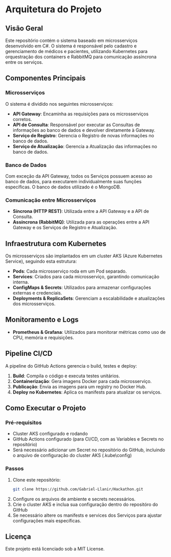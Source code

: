 # Arquitetura do Projeto

## Visão Geral
Este repositório contém o sistema baseado em microsserviços desenvolvido em C#. O sistema é responsável pelo cadastro e gerenciamento de médicos e pacientes, utilizando Kubernetes para orquestração dos containers e RabbitMQ para comunicação assíncrona entre os serviços.

## Componentes Principais
### Microsserviços
O sistema é dividido nos seguintes microsserviços:

- **API Gateway**: Encaminha as requisições para os microsserviços corretos.
- **API de Consulta**: Responsável por executar as Consultas de informações ao banco de dados e devolver diretamente à Gateway.
- **Serviço de Registro**: Gerencia o Registro de novas informações no banco de dados.
- **Serviço de Atualização**: Gerencia a Atualização das informações no banco de dados.

### Banco de Dados
Com exceção da API Gateway, todos os Serviços possuem acesso ao banco de dados, para executarem individualmente suas funções específicas.
O banco de dados utilizado é o MongoDB.

### Comunicação entre Microsserviços
- **Síncrona (HTTP REST)**: Utilizada entre a API Gateway e a API de Consulta.
- **Assíncrona (RabbitMQ)**: Utilizada para as operações entre a API Gateway e os Serviços de Registro e Atualização.

## Infraestrutura com Kubernetes
Os microsserviços são implantados em um cluster AKS (Azure Kubernetes Service), seguindo esta estrutura:

- **Pods**: Cada microsserviço roda em um Pod separado.
- **Services**: Criados para cada microsserviço, garantindo comunicação interna.
- **ConfigMaps & Secrets**: Utilizados para armazenar configurações externas e credenciais.
- **Deployments & ReplicaSets**: Gerenciam a escalabilidade e atualizações dos microsserviços.

## Monitoramento e Logs
- **Prometheus & Grafana**: Utilizados para monitorar métricas como uso de CPU, memória e requisições.

## Pipeline CI/CD
A pipeline do GitHub Actions gerencia o build, testes e deploy:

1. **Build**: Compila o código e executa testes unitários.
2. **Containerização**: Gera imagens Docker para cada microsserviço.
3. **Publicação**: Envia as imagens para um registry no Docker Hub.
4. **Deploy no Kubernetes**: Aplica os manifests para atualizar os serviços.

## Como Executar o Projeto
### Pré-requisitos
- Cluster AKS configurado e rodando
- GitHub Actions configurado (para CI/CD, com as Variables e Secrets no repositório)
- Será necessário adicionar um Secret no repositório do GitHub, incluindo o arquivo de configuração do cluster AKS (.kube\config)

### Passos
1. Clone este repositório:
   ```sh
   git clone https://github.com/Gabriel-Llanir/Hackathon.git
   ```
2. Configure os arquivos de ambiente e secrets necessários.
3. Crie o cluster AKS e inclua sua configuração dentro do repositóro do GitHub
4. Se necessário altere os manifests e services dos Serviços para ajustar configurações mais específicas.

## Licença
Este projeto está licenciado sob a MIT License.


